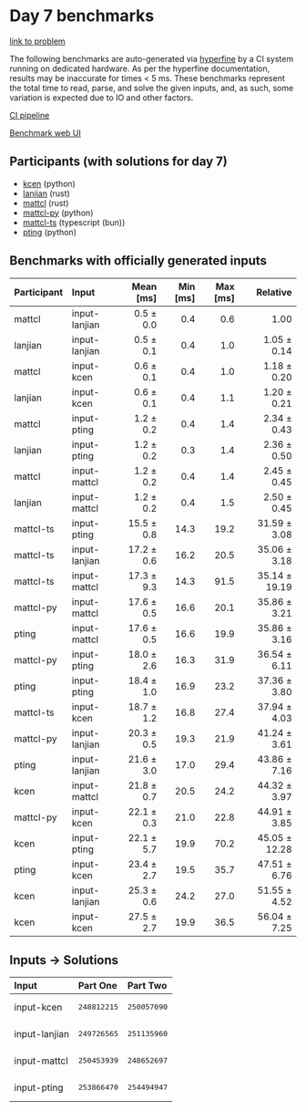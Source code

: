 # Day 7 benchmarks

[link to problem](https://adventofcode.com/2023/day/7)

The following benchmarks are auto-generated via
[hyperfine](https://github.com/sharkdp/hyperfine) by a CI system running on
dedicated hardware. As per the hyperfine documentation, results may be
inaccurate for times < 5 ms. These benchmarks represent the total time to read,
parse, and solve the given inputs, and, as such, some variation is expected due
to IO and other factors.

[CI pipeline](http://ci.papercode.net:8080/teams/main/pipelines/aoc2023)

[Benchmark web UI](https://aoc.ancalagon.black)


## Participants (with solutions for day 7)

- [kcen](https://github.com/kcen/aoc2023) (python)
- [lanjian](https://github.com/lanjian/aoc-2023) (rust)
- [mattcl](https://github.com/mattcl/aoc2023) (rust)
- [mattcl-py](https://github.com/mattcl/aoc2023-py) (python)
- [mattcl-ts](https://github.com/mattcl/aoc2023-js) (typescript (bun))
- [pting](https://github.com/pting/aoc2023) (python)


## Benchmarks with officially generated inputs

| Participant | Input | Mean [ms] | Min [ms] | Max [ms] | Relative |
|:---|:---|---:|---:|---:|---:|
| mattcl | input-lanjian | 0.5 ± 0.0 | 0.4 | 0.6 | 1.00 |
| lanjian | input-lanjian | 0.5 ± 0.1 | 0.4 | 1.0 | 1.05 ± 0.14 |
| mattcl | input-kcen | 0.6 ± 0.1 | 0.4 | 1.0 | 1.18 ± 0.20 |
| lanjian | input-kcen | 0.6 ± 0.1 | 0.4 | 1.1 | 1.20 ± 0.21 |
| mattcl | input-pting | 1.2 ± 0.2 | 0.4 | 1.4 | 2.34 ± 0.43 |
| lanjian | input-pting | 1.2 ± 0.2 | 0.3 | 1.4 | 2.36 ± 0.50 |
| mattcl | input-mattcl | 1.2 ± 0.2 | 0.4 | 1.4 | 2.45 ± 0.45 |
| lanjian | input-mattcl | 1.2 ± 0.2 | 0.4 | 1.5 | 2.50 ± 0.45 |
| mattcl-ts | input-pting | 15.5 ± 0.8 | 14.3 | 19.2 | 31.59 ± 3.08 |
| mattcl-ts | input-lanjian | 17.2 ± 0.6 | 16.2 | 20.5 | 35.06 ± 3.18 |
| mattcl-ts | input-mattcl | 17.3 ± 9.3 | 14.3 | 91.5 | 35.14 ± 19.19 |
| mattcl-py | input-mattcl | 17.6 ± 0.5 | 16.6 | 20.1 | 35.86 ± 3.21 |
| pting | input-mattcl | 17.6 ± 0.5 | 16.6 | 19.9 | 35.86 ± 3.16 |
| mattcl-py | input-pting | 18.0 ± 2.6 | 16.3 | 31.9 | 36.54 ± 6.11 |
| pting | input-pting | 18.4 ± 1.0 | 16.9 | 23.2 | 37.36 ± 3.80 |
| mattcl-ts | input-kcen | 18.7 ± 1.2 | 16.8 | 27.4 | 37.94 ± 4.03 |
| mattcl-py | input-lanjian | 20.3 ± 0.5 | 19.3 | 21.9 | 41.24 ± 3.61 |
| pting | input-lanjian | 21.6 ± 3.0 | 17.0 | 29.4 | 43.86 ± 7.16 |
| kcen | input-mattcl | 21.8 ± 0.7 | 20.5 | 24.2 | 44.32 ± 3.97 |
| mattcl-py | input-kcen | 22.1 ± 0.3 | 21.0 | 22.8 | 44.91 ± 3.85 |
| kcen | input-pting | 22.1 ± 5.7 | 19.9 | 70.2 | 45.05 ± 12.28 |
| pting | input-kcen | 23.4 ± 2.7 | 19.5 | 35.7 | 47.51 ± 6.76 |
| kcen | input-lanjian | 25.3 ± 0.6 | 24.2 | 27.0 | 51.55 ± 4.52 |
| kcen | input-kcen | 27.5 ± 2.7 | 19.9 | 36.5 | 56.04 ± 7.25 |


## Inputs -> Solutions

| Input | Part One | Part Two |
|:---|:---|:---|
|input-kcen|<pre>248812215</pre>|<pre>250057090</pre>|
|input-lanjian|<pre>249726565</pre>|<pre>251135960</pre>|
|input-mattcl|<pre>250453939</pre>|<pre>248652697</pre>|
|input-pting|<pre>253866470</pre>|<pre>254494947</pre>|